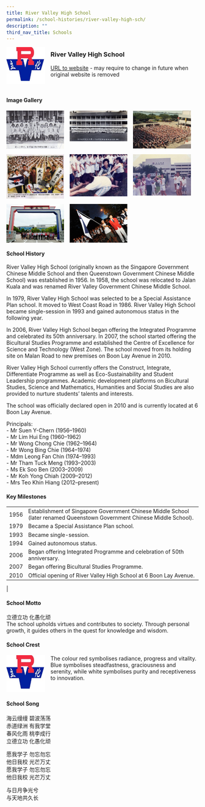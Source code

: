 ```yaml
---
title: River Valley High School
permalink: /school-histories/river-valley-high-sch/
description: ""
third_nav_title: Schools
---
```

<img src="/images/rivervalleyhigh1.jpg" style="width:20%;margin-right:15px;" align = "left">

### **River Valley High School**
[URL to website](https://rivervalleyhigh.moe.edu.sg/) - may require to change in future when original website is removed

<br clear="left">

#### **Image Gallery**

<p><a href="https://staging.d1yxymztqoj7qn.amplifyapp.com/images/rivervalleyhigh2.jpg">  
<img src="/images/rivervalleyhigh2.jpg" style="width:30%;margin-right:15px;" align = "left">
</a></p>

<p><a href="https://staging.d1yxymztqoj7qn.amplifyapp.com/images/rivervalleyhigh3.jpg">  
<img src="/images/rivervalleyhigh3.jpg" style="width:30%;margin-right:15px;" align = "left">
</a></p>

<p><a href="https://staging.d1yxymztqoj7qn.amplifyapp.com/images/rivervalleyhigh4.jpg">  
<img src="/images/rivervalleyhigh4.jpg" style="width:30%;margin-right:15px;" align = "left">
</a></p>

<br clear="left">

<p><a href="https://staging.d1yxymztqoj7qn.amplifyapp.com/images/rivervalleyhigh5.jpg">  
<img src="/images/rivervalleyhigh5.jpg" style="width:30%;margin-right:15px;" align = "left">
</a></p>

<p><a href="https://staging.d1yxymztqoj7qn.amplifyapp.com/images/rivervalleyhigh6.jpg">  
<img src="/images/rivervalleyhigh6.jpg" style="width:30%;margin-right:15px;" align = "left">
</a></p>

<p><a href="https://staging.d1yxymztqoj7qn.amplifyapp.com/images/rivervalleyhigh7.jpg">  
<img src="/images/rivervalleyhigh7.jpg" style="width:30%;margin-right:15px;" align = "left">
</a></p>

<br clear="left">

<p><a href="https://staging.d1yxymztqoj7qn.amplifyapp.com/images/rivervalleyhigh8.jpg">  
<img src="/images/rivervalleyhigh8.jpg" style="width:30%;margin-right:15px;" align = "left">
</a></p>

<p><a href="https://staging.d1yxymztqoj7qn.amplifyapp.com/images/rivervalleyhigh9.jpg">  
<img src="/images/rivervalleyhigh9.jpg" style="width:30%;margin-right:15px;" align = "left">
</a></p>

<br clear="left">

#### **School History**
River Valley High School (originally known as the Singapore Government Chinese Middle School and then Queenstown Government Chinese Middle School) was established in 1956. In 1958, the school was relocated to Jalan Kuala and was renamed River Valley Government Chinese Middle School.

In 1979, River Valley High School was selected to be a Special Assistance Plan school. It moved to West Coast Road in 1986. River Valley High School became single-session in 1993 and gained autonomous status in the following year.

In 2006, River Valley High School began offering the Integrated Programme and celebrated its 50th anniversary. In 2007, the school started offering the Bicultural Studies Programme and established the Centre of Excellence for Science and Technology (West Zone). The school moved from its holding site on Malan Road to new premises on Boon Lay Avenue in 2010.

River Valley High School currently offers the Construct, Integrate, Differentiate Programme as well as Eco-Sustainability and Student Leadership programmes. Academic development platforms on Bicultural Studies, Science and Mathematics, Humanities and Social Studies are also provided to nurture students’ talents and interests.

The school was officially declared open in 2010 and is currently located at 6 Boon Lay Avenue.

Principals:<br>
\- Mr Suen Y-Chern (1956–1960)<br>
\- Mr Lim Hui Eng (1960–1962)<br>
\- Mr Wong Chong Chie (1962–1964)<br>
\- Mr Wong Bing Chie (1964–1974)<br>
\- Mdm Leong Fan Chin (1974–1993)<br>
\- Mr Tham Tuck Meng (1993–2003)<br>
\- Ms Ek Soo Ben (2003–2009)<br>
\- Mr Koh Yong Chiah (2009–2012)<br>
\- Mrs Teo Khin Hiang (2012–present)

#### **Key Milestones**

|  |  |
|:---:|---|
| 1956 | Establishment of Singapore Government Chinese Middle School (later renamed Queenstown Government Chinese Middle School). |
| 1979 | Became a Special Assistance Plan school. |
| 1993 | Became single-session. |
| 1994 | Gained autonomous status. |
| 2006 | Began offering Integrated Programme and celebration of 50th anniversary. |
| 2007 | Began offering Bicultural Studies Programme. |
| 2010 | Official opening of River Valley High School at 6 Boon Lay Avenue. |
|

#### **School Motto**
立德立功 化愚化顽<br>
The school upholds virtues and contributes to society. Through personal growth, it guides others in the quest for knowledge and wisdom.

#### **School Crest**
<img src="/images/rivervalleyhigh1.jpg" style="width:20%;margin-right:15px;" align = "left">

The colour red symbolises radiance, progress and vitality. Blue symbolises steadfastness, graciousness and serenity, while white symbolises purity and receptiveness to innovation.

<br clear="left">

#### **School Song**
海云缦缦 碧波荡荡<br>
赤道绿洲 有我学堂<br>
春风化雨 桃李成行<br>
立德立功 化愚化顽

愿我学子 勿忘勿忘<br>
他日我校 光芒万丈<br>
愿我学子 勿忘勿忘<br>
他日我校 光芒万丈

与日月争光兮<br>
与天地共久长